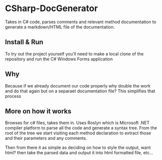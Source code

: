 # CSharp-DocGenerator
Takes in C# code, parses comments and relevant method documentation to generate a markdown/HTML file of the documentation.
## Install & Run
To try out the project yourself you'll need to make a local clone of the repository and run the C# Windows Forms application

## Why
Because if we already document our code properly why double the work and do that again but on a separaet documentation file? 
This simplifies that process

## More on how it works
Browses for c# files, takes them in.
Uses Roslyn which is Microsoft .NET compiler platform to parse all the code and generate a syntax tree.
From the root of the tree we start visiting each method declaration to extract those and their parameters and any comments.

Then from there it as simple as deciding on how to style the output, want html? then take the parsed data and output it into html formatted file, etc...

